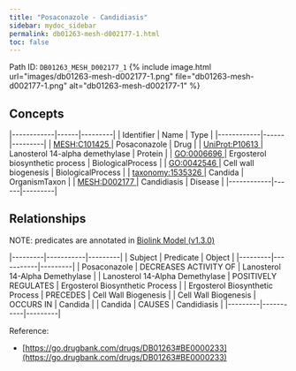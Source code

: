 ```yaml
---
title: "Posaconazole - Candidiasis"
sidebar: mydoc_sidebar
permalink: db01263-mesh-d002177-1.html
toc: false 
---
```



Path ID: `DB01263_MESH_D002177_1`
{% include image.html url="images/db01263-mesh-d002177-1.png" file="db01263-mesh-d002177-1.png" alt="db01263-mesh-d002177-1" %}

## Concepts

|------------|------|---------|
| Identifier | Name | Type    |
|------------|------|---------|
| <a href="https://identifiers.org/MESH:C101425">MESH:C101425 </a> | Posaconazole | Drug |
| <a href="https://identifiers.org/UniProt:P10613">UniProt:P10613 </a> | Lanosterol 14-alpha demethylase | Protein |
| <a href="https://identifiers.org/GO:0006696">GO:0006696 </a> | Ergosterol biosynthetic process | BiologicalProcess |
| <a href="https://identifiers.org/GO:0042546">GO:0042546 </a> | Cell wall biogenesis | BiologicalProcess |
| <a href="https://identifiers.org/taxonomy:1535326">taxonomy:1535326 </a> | Candida | OrganismTaxon |
| <a href="https://identifiers.org/MESH:D002177">MESH:D002177 </a> | Candidiasis | Disease |
|------------|------|---------|

## Relationships


NOTE: predicates are annotated in <a href="https://github.com/biolink/biolink-model/releases/tag/v1.3.0">Biolink Model (v1.3.0)</a>

|---------|-----------|---------|
| Subject | Predicate | Object  |
|---------|-----------|---------|
| Posaconazole | DECREASES ACTIVITY OF | Lanosterol 14-Alpha Demethylase |
| Lanosterol 14-Alpha Demethylase | POSITIVELY REGULATES | Ergosterol Biosynthetic Process |
| Ergosterol Biosynthetic Process | PRECEDES | Cell Wall Biogenesis |
| Cell Wall Biogenesis | OCCURS IN | Candida |
| Candida | CAUSES | Candidiasis |
|---------|-----------|---------|

Reference: 
  - [https://go.drugbank.com/drugs/DB01263#BE0000233](https://go.drugbank.com/drugs/DB01263#BE0000233)
